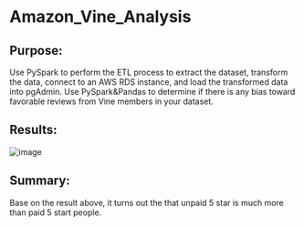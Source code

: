 # Amazon_Vine_Analysis


## Purpose:

Use PySpark to perform the ETL process to extract the dataset, transform the data, connect to an AWS RDS instance, and load the transformed data into pgAdmin. Use PySpark&Pandas to determine if there is any bias toward favorable reviews from Vine members in your dataset.

## Results:
![image](https://user-images.githubusercontent.com/109333158/216887762-f2651036-8eb0-4b7b-bf8d-83a90e358b6e.png)

## Summary:

Base on the result above, it turns out the that unpaid 5 star is much more than paid 5 start people.
